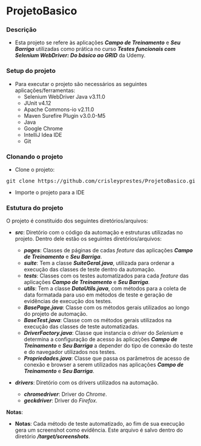 # ProjetoBasico


### Descrição

- Esta projeto se refere às aplicações **_Campo de Treinamento_** e **_Seu Barriga_** utilizadas como prática no curso **_Testes funcionais com Selenium WebDriver: Do básico ao GRID_** da Udemy.

### Setup do projeto

- Para executar o projeto são necessários as seguintes aplicações/ferramentas:
  - Selenium WebDriver Java v3.11.0
  - JUnit v4.12
  - Apache Commons-io v2.11.0
  - Maven Surefire Plugin v3.0.0-M5
  - Java
  - Google Chrome
  - IntelliJ Idea IDE
  - Git

### Clonando o projeto

- Clone o projeto:
<pre>git clone https://github.com/crisleyprestes/ProjetoBasico.git</pre>

- Importe o projeto para a IDE

### Estutura do projeto

O projeto é constituído dos seguintes diretórios/arquivos:

- **_src_**: Diretório com o código da automação e estruturas utilizadas no projeto. Dentro dele estão os seguintes diretórios/arquivos:
  - **_pages_**: Classes de páginas de cadas _feature_ das aplicações **_Campo de Treinamento_** e **_Seu Barriga_**.
  - **_suite_**: Tem a classe **_SuiteGeral.java_**, utilizada para ordenar a execução das classes de teste dentro da automação.
  - **_tests_**: Classes com os testes automatizados para cada _feature_ das aplicações **_Campo de Treinamento_** e **_Seu Barriga_**.
  - **_utils_**: Tem a classe **_DataUtils.java_**, com métodos para a coleta de data formatada para uso em métodos de teste e geração de evidências de execução dos testes.
  - **_BasePage.java_**: Classe com os métodos gerais utilizados ao longo do projeto de automação.
  - **_BaseTest.java_**: Classe com os métodos gerais utilizados na execução das classes de teste automatizadas.
  - **_DriverFactory.java_**: Classe que instancia o _driver_ do _Selenium_ e determina a configuração de acesso às aplicações **_Campo de Treinamento_** e **_Seu Barriga_** a depender do tipo de conexão do teste e do navegador utilizados nos testes.
  - **_Propriedades.java_**: Classe que passa os parâmetros de acesso de conexão e browser a serem utilizados nas aplicações **_Campo de Treinamento_** e **_Seu Barriga_**.

- **_drivers_**: Diretório com os drivers utilizados na automação.
  - **_chromedriver_**: Driver do _Chrome_.
  - **_geckdriver_**: Driver do _Firefox_.

**Notas**:
  - **Notas**: Cada método de teste automatizado, ao fim de sua execução gera um screenshot como evidência. Este arquivo é salvo dentro do diretório **_/target/screenshots_**.
